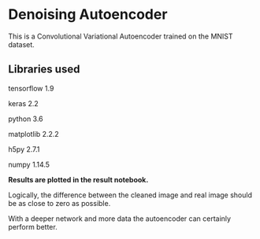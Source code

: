 # Denoising Autoencoder
This is a Convolutional Variational Autoencoder trained on the MNIST dataset.


## Libraries used
tensorflow 1.9

keras 2.2

python 3.6

matplotlib 2.2.2

h5py 2.7.1

numpy 1.14.5

**Results are plotted in the result notebook.**

Logically, the difference between the cleaned image and real image should be as close to zero as possible.

With a deeper network and more data the autoencoder can certainly perform better.
